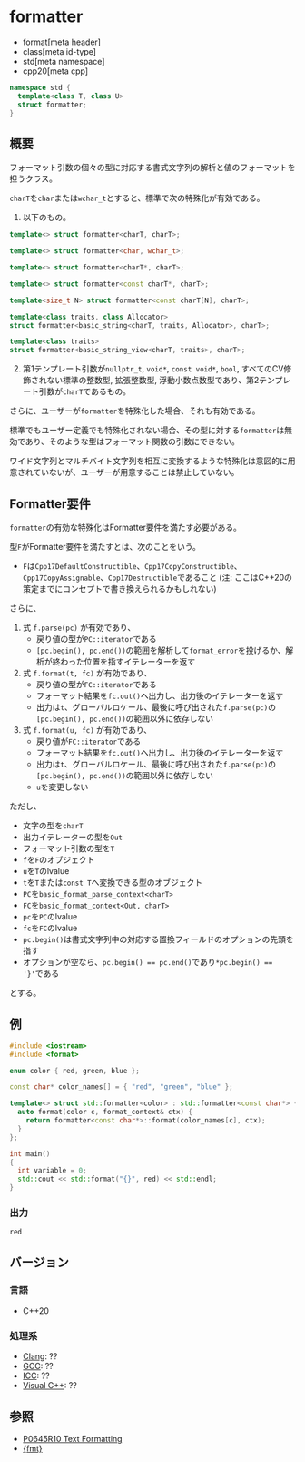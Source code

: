 # formatter

* format[meta header]
* class[meta id-type]
* std[meta namespace]
* cpp20[meta cpp]

```cpp
namespace std {
  template<class T, class U>
  struct formatter;
}
```

## 概要
フォーマット引数の個々の型に対応する書式文字列の解析と値のフォーマットを担うクラス。

`charT`を`char`または`wchar_t`とすると、標準で次の特殊化が有効である。

1. 以下のもの。
```cpp
template<> struct formatter<charT, charT>;

template<> struct formatter<char, wchar_t>;

template<> struct formatter<charT*, charT>;

template<> struct formatter<const charT*, charT>;

template<size_t N> struct formatter<const charT[N], charT>;

template<class traits, class Allocator>
struct formatter<basic_string<charT, traits, Allocator>, charT>;

template<class traits>
struct formatter<basic_string_view<charT, traits>, charT>;
```

2. 第1テンプレート引数が`nullptr_t`, `void*`, `const void*`, `bool`, すべてのCV修飾されない標準の整数型, 拡張整数型, 浮動小数点数型であり、第2テンプレート引数が`charT`であるもの。

さらに、ユーザーが`formatter`を特殊化した場合、それも有効である。

標準でもユーザー定義でも特殊化されない場合、その型に対する`formatter`は無効であり、そのような型はフォーマット関数の引数にできない。

ワイド文字列とマルチバイト文字列を相互に変換するような特殊化は意図的に用意されていないが、ユーザーが用意することは禁止していない。

## Formatter要件

`formatter`の有効な特殊化はFormatter要件を満たす必要がある。

型`F`がFormatter要件を満たすとは、次のことをいう。

* `F`は`Cpp17DefaultConstructible`、`Cpp17CopyConstructible`、`Cpp17CopyAssignable`、`Cpp17Destructible`であること (注: ここはC++20の策定までにコンセプトで書き換えられるかもしれない)

さらに、

1. 式 `f.parse(pc)` が有効であり、
    * 戻り値の型が`PC::iterator`である
    * `[pc.begin(), pc.end())`の範囲を解析して`format_error`を投げるか、解析が終わった位置を指すイテレーターを返す
2. 式 `f.format(t, fc)` が有効であり、
    * 戻り値の型が`FC::iterator`である
    * フォーマット結果を`fc.out()`へ出力し、出力後のイテレーターを返す
    * 出力は`t`、グローバルロケール、最後に呼び出された`f.parse(pc)`の`[pc.begin(), pc.end())`の範囲以外に依存しない
3. 式 `f.format(u, fc)` が有効であり、
    * 戻り値が`FC::iterator`である
    * フォーマット結果を`fc.out()`へ出力し、出力後のイテレーターを返す
    * 出力は`t`、グローバルロケール、最後に呼び出された`f.parse(pc)`の`[pc.begin(), pc.end())`の範囲以外に依存しない
    * `u`を変更しない

ただし、

* 文字の型を`charT`
* 出力イテレーターの型を`Out`
* フォーマット引数の型を`T`
* `f`を`F`のオブジェクト
* `u`を`T`のlvalue
* `t`を`T`または`const T`へ変換できる型のオブジェクト
* `PC`を`basic_format_parse_context<charT>`
* `FC`を`basic_format_context<Out, charT>`
* `pc`を`PC`のlvalue
* `fc`を`FC`のlvalue
* `pc.begin()`は書式文字列中の対応する置換フィールドのオプションの先頭を指す
* オプションが空なら、`pc.begin() == pc.end()`であり`*pc.begin() == '}'`である

とする。

## 例
```cpp example
#include <iostream>
#include <format>

enum color { red, green, blue };

const char* color_names[] = { "red", "green", "blue" };

template<> struct std::formatter<color> : std::formatter<const char*> {
  auto format(color c, format_context& ctx) {
    return formatter<const char*>::format(color_names[c], ctx);
  }
};

int main()
{
  int variable = 0;
  std::cout << std::format("{}", red) << std::endl;
}
```

### 出力
```
red
```

## バージョン
### 言語
- C++20

### 処理系
- [Clang](/implementation.md#clang): ??
- [GCC](/implementation.md#gcc): ??
- [ICC](/implementation.md#icc): ??
- [Visual C++](/implementation.md#visual_cpp): ??

## 参照

* [P0645R10 Text Formatting](http://www.open-std.org/jtc1/sc22/wg21/docs/papers/2019/p0645r10.html)
* [{fmt}](https://github.com/fmtlib/fmt)
